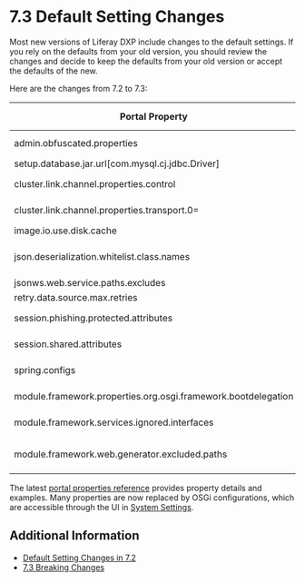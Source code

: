 # 7.3 Default Setting Changes

Most new versions of Liferay DXP include changes to the default settings. If you rely on the defaults from your old version, you should review the changes and decide to keep the defaults from your old version or accept the defaults of the new.

Here are the changes from 7.2 to 7.3:

| **Portal Property** | **7.2 Default** | **7.3 Default** |
| --- | --- | --- |
| admin.obfuscated.properties |  see [value](https://docs.liferay.com/dxp/portal/7.2-latest/propertiesdoc/portal.properties.html) | dropped captcha.engine.recaptcha.key.private |
| setup.database.jar.url[com.mysql.cj.jdbc.Driver] | http* | https* |
| cluster.link.channel.properties.control | see [value](https://docs.liferay.com/dxp/portal/7.2-latest/propertiesdoc/portal.properties.html) | jgroups/udp_control.xml |
| cluster.link.channel.properties.transport.0= | see [value](https://docs.liferay.com/dxp/portal/7.2-latest/propertiesdoc/portal.properties.html) | jgroups/udp_transport.xml |
| image.io.use.disk.cache | true | false |
| json.deserialization.whitelist.class.names | see [value](https://docs.liferay.com/dxp/portal/7.2-latest/propertiesdoc/portal.properties.html) | added com.liferay.portal.kernel.util.GroupSubscriptionCheckSubscriptionSender and com.liferay.portal.kernel.util.SubscriptionSender |
| jsonws.web.service.paths.excludes | *blank* | /user/update-password |
| retry.data.source.max.retries | 100 | 0 |
| session.phishing.protected.attributes | see [value](https://docs.liferay.com/dxp/portal/7.2-latest/propertiesdoc/portal.properties.html) | added SETUP_WIZARD_PASSWORD_UPDATED |
| session.shared.attributes | see [value](https://docs.liferay.com/dxp/portal/7.2-latest/propertiesdoc/portal.properties.html) | dropped org.apache.struts.action.LOCALE |
| spring.configs | see [value](https://docs.liferay.com/dxp/portal/7.2-latest/propertiesdoc/portal.properties.html) | dropped META-INF/fabric-spring.xml and META-INF/asset-spring.xml |
| module.framework.properties.org.osgi.framework.bootdelegation | see [value](https://docs.liferay.com/dxp/portal/7.2-latest/propertiesdoc/portal.properties.html) | dropped javax.validation and javax.validation.* |
| module.framework.services.ignored.interfaces | see [value](https://docs.liferay.com/dxp/portal/7.2-latest/propertiesdoc/portal.properties.html) | added com.liferay.trash.kernel.service.* |
| module.framework.web.generator.excluded.paths | see [value](https://docs.liferay.com/dxp/portal/7.2-latest/propertiesdoc/portal.properties.html) | added WEB-INF/lib/jackson-databind.jar and WEB-INF/lib/portletmvc4spring-framework.jar; dropped WEB-INF/lib/spring-webmvc-portlet.jar |

The latest [portal properties reference](https://docs.liferay.com/dxp/portal/7.3-latest/propertiesdoc/portal.properties.html) provides property details and examples. Many properties are now replaced by OSGi configurations, which are accessible through the UI in [System Settings](../../../system-administration/configuring-liferay/system-settings.md).

## Additional Information

* [Default Setting Changes in 7.2](default-setting-changes-in-7-2.md)
* [7.3 Breaking Changes](../../../liferay-internals/reference/7-3-breaking-changes.md)